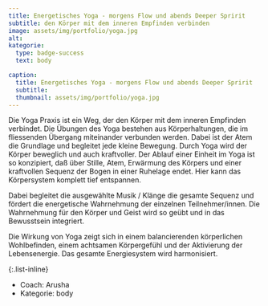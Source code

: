 ```yaml
---
title: Energetisches Yoga - morgens Flow und abends Deeper Spririt
subtitle: den Körper mit dem inneren Empfinden verbinden
image: assets/img/portfolio/yoga.jpg
alt:
kategorie:
  type: badge-success
  text: body

caption:
  title: Energetisches Yoga - morgens Flow und abends Deeper Spririt
  subtitle:
  thumbnail: assets/img/portfolio/yoga.jpg
---
```


Die Yoga Praxis ist ein Weg, der den Körper mit dem inneren Empfinden verbindet. Die Übungen des
Yoga bestehen aus Körperhaltungen, die im fliessenden Übergang miteinander verbunden werden.
Dabei ist der Atem die Grundlage und begleitet jede kleine Bewegung. Durch Yoga wird der Körper
beweglich und auch kraftvoller. Der Ablauf einer Einheit im Yoga ist so konzipiert, daß über Stille, Atem, Erwärmung des Körpers und einer kraftvollen Sequenz der Bogen in einer Ruhelage endet. Hier kann das Körpersystem komplett tief entspannen.

Dabei begleitet die ausgewählte Musik / Klänge die gesamte Sequenz und fördert die energetische
Wahrnehmung der einzelnen Teilnehmer/innen. Die Wahrnehmung für den Körper und Geist wird so
geübt und in das Bewusstsein integriert.

Die Wirkung von Yoga zeigt sich in einem balancierenden körperlichen Wohlbefinden, einem
achtsamen Körpergefühl und der Aktivierung der Lebensenergie. Das gesamte Energiesystem wird
harmonisiert.

{:.list-inline}
- Coach: Arusha
- Kategorie: body
